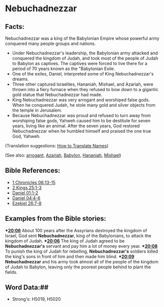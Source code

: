 # Nebuchadnezzar #

## Facts: ##

Nebuchadnezzar was a king of the Babylonian Empire whose powerful army conquered many people groups and nations.

* Under Nebuchadnezzar's leadership, the Babylonian army attacked and conquered the kingdom of Judah, and took most of the people of Judah to Babylon as captives. The captives were forced to live there for a period of 70 years known as the "Babylonian Exile.
* One of the exiles, Daniel, interpreted some of King Nebuchadnezzar's dreams.
* Three other captured Israelites, Hananiah, Mishael, and Azariah, were thrown into a fiery furnace when they refused to bow down to a gigantic gold statue that Nebuchadnezzar had made.
* King Nebuchadnezzar was very arrogant and worshiped false gods. When he conquered Judah, he stole many gold and silver objects from the temple in Jerusalem.
* Because Nebuchadnezzar was proud and refused to turn away from worshiping false gods, Yahweh caused him to be destitute for seven years, living like an animal. After the seven years, God restored Nebuchadnezzar when he humbled himself and praised the one true God, Yahweh.

(Translation suggestions: [How to Translate Names](rc://en/ta/man/translate/translate-names))

(See also: [arrogant](../other/arrogant.md), [Azariah](azariah.md), [Babylon](babylon.md), [Hananiah](hananiah.md), [Mishael](mishael.md))

## Bible References: ##

* [1 Chronicles 06:13-15](rc://en/tn/help/1ch/06/13)
* [2 Kings 25:1-3](rc://en/tn/help/2ki/25/01)
* [Daniel 01:1-2](rc://en/tn/help/dan/01/01)
* [Daniel 04:4-6](rc://en/tn/help/dan/04/04)
* [Ezekiel 26:7-8](rc://en/tn/help/ezk/26/07)

## Examples from the Bible stories: ##

  __*[20:06](rc://en/tn/help/obs/20/06)__ About 100 years after the Assyrians destroyed the kingdom of Israel, God sent __Nebuchadnezzar__, king of the Babylonians, to attack the kingdom of Judah.
  __*[20:06](rc://en/tn/help/obs/20/06)__ The king of Judah agreed to be __Nebuchadnezzar's__ servant and pay him a lot of money every year.
  __*[20:08](rc://en/tn/help/obs/20/08)__  To punish the king of Judah for rebelling, __Nebuchadnezzar's__ soldiers killed the king's sons in front of him and then made him blind.
  __*[20:09](rc://en/tn/help/obs/20/09)__ __Nebuchadnezzar__ and his army took almost all of the people of the kingdom of Judah to Babylon, leaving only the poorest people behind to plant the fields.

## Word Data:##

* Strong's: H5019, H5020
